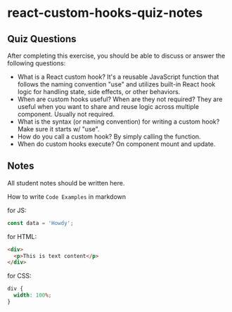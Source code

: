 # react-custom-hooks-quiz-notes

## Quiz Questions

After completing this exercise, you should be able to discuss or answer the following questions:

- What is a React custom hook?
  It's a reusable JavaScript function that follows the naming convention "use" and utilizes built-in React hook logic for handling state, side effects, or other behaviors.
- When are custom hooks useful? When are they not required?
  They are useful when you want to share and reuse logic across multiple component. Usually not required.
- What is the syntax (or naming convention) for writing a custom hook?
  Make sure it starts w/ "use".
- How do you call a custom hook?
  By simply calling the function.
- When do custom hooks execute?
  On component mount and update.

## Notes

All student notes should be written here.

How to write `Code Examples` in markdown

for JS:

```javascript
const data = 'Howdy';
```

for HTML:

```html
<div>
  <p>This is text content</p>
</div>
```

for CSS:

```css
div {
  width: 100%;
}
```
